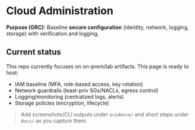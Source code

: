 # Cloud Administration

**Purpose (GRC):** Baseline **secure configuration** (identity, network, logging, storage) with verification and logging.

## Current status
This repo currently focuses on on-prem/lab artifacts. This page is ready to host:
- IAM baseline (MFA, role-based access, key rotation)
- Network guardrails (least-priv SGs/NACLs, egress control)
- Logging/monitoring (centralized logs, alerts)
- Storage policies (encryption, lifecycle)

> Add screenshots/CLI outputs under `evidence/` and short steps under `docs/` as you capture them.
